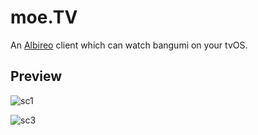 # moe.TV
An [Albireo](https://github.com/lordfriend/Albireo) client which can watch bangumi on your tvOS.

## Preview

![sc1](https://pbs.twimg.com/media/EE-t6cfU8AAhj_3?format=jpg&name=large)

![sc3](https://pbs.twimg.com/media/EFTwM65U0AAeLSp?format=jpg&name=4096x4096)
